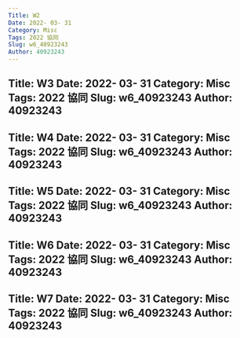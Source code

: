 ```yaml
---
Title: W2
Date: 2022- 03- 31
Category: Misc
Tags: 2022 協同
Slug: w6_40923243
Author: 40923243
---
```


Title: W3
Date: 2022- 03- 31
Category: Misc
Tags: 2022 協同
Slug: w6_40923243
Author: 40923243
---

Title: W4
Date: 2022- 03- 31
Category: Misc
Tags: 2022 協同
Slug: w6_40923243
Author: 40923243
---

Title: W5
Date: 2022- 03- 31
Category: Misc
Tags: 2022 協同
Slug: w6_40923243
Author: 40923243
---

Title: W6
Date: 2022- 03- 31
Category: Misc
Tags: 2022 協同
Slug: w6_40923243
Author: 40923243
---

Title: W7
Date: 2022- 03- 31
Category: Misc
Tags: 2022 協同
Slug: w6_40923243
Author: 40923243
---

<!-- PELICAN_END_SUMMARY -->